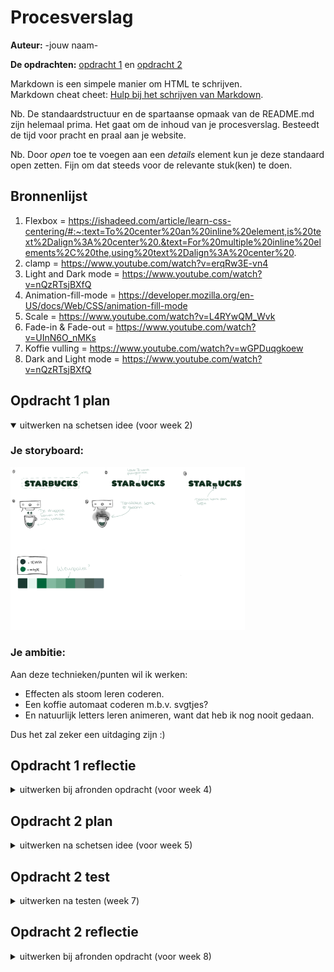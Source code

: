 # Procesverslag
**Auteur:** -jouw naam-

**De opdrachten:** [opdracht 1](opdracht1/index.html) en [opdracht 2](opdracht2/index.html)


Markdown is een simpele manier om HTML te schrijven.  
Markdown cheat cheet: [Hulp bij het schrijven van Markdown](https://github.com/adam-p/markdown-here/wiki/Markdown-Cheatsheet).

Nb. De standaardstructuur en de spartaanse opmaak van de README.md zijn helemaal prima. Het gaat om de inhoud van je procesverslag. Besteedt de tijd voor pracht en praal aan je website.

Nb. Door *open* toe te voegen aan een *details* element kun je deze standaard open zetten. Fijn om dat steeds voor de relevante stuk(ken) te doen.



## Bronnenlijst
  1. Flexbox = https://ishadeed.com/article/learn-css-centering/#:~:text=To%20center%20an%20inline%20element,is%20text%2Dalign%3A%20center%20.&text=For%20multiple%20inline%20elements%2C%20the,using%20text%2Dalign%3A%20center%20. 
  2. clamp = https://www.youtube.com/watch?v=erqRw3E-vn4 
  3. Light and Dark mode = https://www.youtube.com/watch?v=nQzRTsjBXfQ
  4. Animation-fill-mode = https://developer.mozilla.org/en-US/docs/Web/CSS/animation-fill-mode 
  5. Scale = https://www.youtube.com/watch?v=L4RYwQM_Wvk
  6. Fade-in & Fade-out = https://www.youtube.com/watch?v=UInN6O_nMKs 
  7. Koffie vulling = https://www.youtube.com/watch?v=wGPDuqgkoew 
  8. Dark and Light mode = https://www.youtube.com/watch?v=nQzRTsjBXfQ 



## Opdracht 1 plan

<details open>
  <summary>uitwerken na schetsen idee (voor week 2)</summary>


  ### Je storyboard:
  <img src="readme-images/Storyboard_Starbucks.png" width="375px" alt="storyboard voor opdracht 1">


  ### Je ambitie: 
  Aan deze technieken/punten wil ik werken:
  - Effecten als stoom leren coderen.
  - Een koffie automaat coderen m.b.v. svgtjes?
  - En natuurlijk letters leren animeren, want dat heb ik nog nooit gedaan.

  Dus het zal zeker een uitdaging zijn :)
 
</details>



## Opdracht 1 reflectie

<details>
  <summary>uitwerken bij afronden opdracht (voor week 4)</summary>


  ### Je uitkomst - karakteristiek screenshot(s):
  <img src="readme-images/website_1.png" width="375px" alt="uitomst afbeelding 1 opdracht 1">

    Wanneer je de hoofdpagina bezoekt, wordt de tekst 'Starbucks' weergegeven met een beker. De kleuren die je op dat moment ziet, zijn afhankelijk van je voorkeuren. Als je de lichte modus hebt ingeschakeld, worden er lichtere kleuren getoond. En als je de donkere modus aan hebt staan, krijg je wat donkerdere kleuren te zien. Dit heb ik gedaan door de roots aan te passen met behulp van '@media (prefers-color-scheme: dark)'. Het stukje code voor dit gedeelte zag er als volgt uit:

    :root {
      --letter-color:var(--starbucks-light-green);
      --coffee-color:var(--ijskoffie-licht-bruin);
      --Koffiefill-color:var(--dark-mode-coffeeFill);
      --KoffieDruppel-color: var(--ijskoffie-licht-bruin);
      --koffie-in-beker: var(--ijskoffie-licht-bruin);
      --koffie-beker-border: var(--darkMode-koffieBeker-border);
      --achtergrond-kleur: var(--starbucks-house-green);
      --letter-color:var(--darkmode-color-text);
    }


  <img src="readme-images/website_2.png" width="375px" alt="uitomst afbeelding 2 opdracht 1">

    Wanneer je over de H1 hovert, wordt er een animatie afgespeeld waarbij de letter B wordt platgedrukt, waardoor er koffiedruppels vrijkomen die in de koffiebeker vallen. Deze animaties zijn gemaakt met behulp van keyframes. Door gebruik te maken van "transform: scaleY" kon ik de lengte van de letter B aanpassen, zodat het lijkt alsof deze wordt platgedrukt. Met "opacity" en "transform: translateY" kon ik de koffiedruppels geleidelijk zichtbaar maken en laten vallen naar het bekertje. Hieronder zie bevindt zich de keyframe voor de animatie van de letter B:

    @keyframes letterBanimatie{
      0%{
        transform: scaleY(1);
      }

      20%{
        transform: scaleY(0.6);
      }
      
      40%{
        transform: scaleY(0.6);
      }

      60%{
        transform: scaleY(0.4);
      }

      80%{
        transform: scaleY(0.2);
      }

      100%{
        transform: scaleY(0.1);
      }
    }


  <img src="readme-images/website_3.png" width="375px" alt="uitomst afbeelding 3 opdracht 1">

    Na een aantal seconden lijkt het alsof een vloeibare substantie het scherm overneemt. Ook deze animatie is gemaakt met behulp van een keyframe. Door gebruik te maken van "z-index: -1;", zorg ik ervoor dat de vloeistof zich achter de tekst en de beker bevindt, waardoor het alleen op de achtergrond plaatsvindt. 



  ### Dit ging goed/Heb ik geleerd: 
  De Dark and light mode ging erg goed bij mij, ik begreep het ook erg snel. Ik vond het ook erg leuk
  om hiermee met kleuren te spelen.

  <img src="readme-images/lightmode.png" width="375px" alt="light mode desktop">
  <img src="readme-images/darkmode.png" width="375px" alt="dark mode desktop">


  ### Dit was lastig/Is niet gelukt:
  Het is me niet gelukt om een automaat en stoom te maken zonder een div/svg/img, omdat het te moeilijk
  voor me werd. Dit vond ik eigenlijk ook best pittig om te maken, omdat ik heel vaak vastliep bij bepaalde punten. Daarnaast lukt me het niet om de koffiegolf op mobielformaat groter te maken. Op mobielformaat bleef er namelijk nog een stukje witruimte over. Ook doet mijn letter B animatie het niet meer, terwijl hij het eerst wel deed. Eefje en ik konden beiden het probleem niet vinden. Wat ik echt jammer vind, want dat maakte deze wesbite eigenlijk compleet. 

  <img src="readme-images/witruimteGolf.png" width="375px" alt="witruimte golf afbeelding">
</details>



## Opdracht 2 plan

<details>
  <summary>uitwerken na schetsen idee (voor week 5)</summary>


  ### Je ontwerp:
  <img src="readme-images/dummy-plaatje.svg" width="375px" alt="ontwerp opdracht 2">


  ### Je ambitie: 
  Aan deze technieken/punten wil ik werken:
  - punt 1
  - punt 2
  - nog een punt
  - ...
</details>



## Opdracht 2 test

<details>
  <summary>uitwerken na testen (week 7)</summary>

  Neem minimaal 5 bevindingen op:



  ### Bevinding 1:
  Omschrijving van wat er nog niet orde was (tekst en afbeeding(en)).

  #### oplossing:
  Beschrijving hoe je het hebt hebt opgelost of als het niet gelukt is hoe je het zou oplossen (tekst en afbeeding(en)).



  ### Bevinding 2:
  Omschrijving van wat er nog niet orde was (tekst en afbeeding(en)).

  #### oplossing:
  Beschrijving hoe je het hebt hebt opgelost of als het niet gelukt is hoe je het zou oplossen (tekst en afbeeding(en)).



  ### Bevinding 3:
  ...
</details>



## Opdracht 2 reflectie

<details>
  <summary>uitwerken bij afronden opdracht (voor week 8)</summary>

  ### Je uitkomst - karakteristiek screenshot(s):
  <img src="readme-images/dummy-plaatje.svg" width="375px" alt="uitkomst opdracht 2">


  ### Dit ging goed/Heb ik geleerd: 
  Korte omschrijving met plaatje(s)

  <img src="readme-images/dummy-plaatje.svg" width="375px" alt="top">


  ### Dit was lastig/Is niet gelukt:
  Korte omschrijving met plaatje(s)

  <img src="readme-images/dummy-plaatje.svg" width="375px" alt="bummer">
</details>